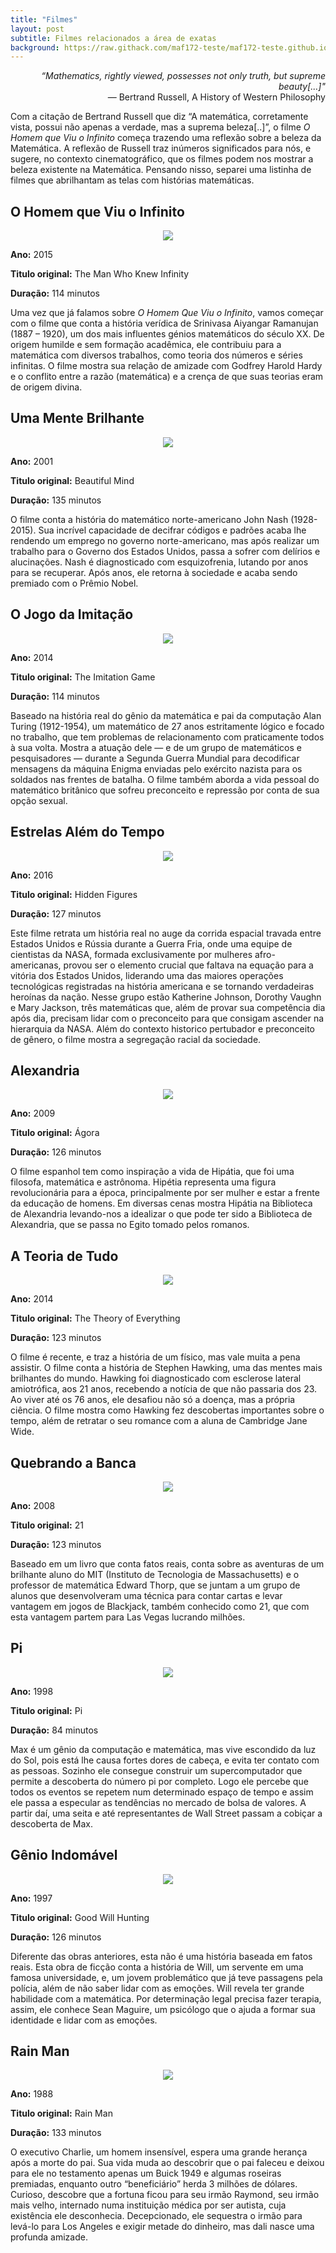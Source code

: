 ```yaml
---
title: "Filmes"
layout: post
subtitle: Filmes relacionados a área de exatas
background: https://raw.githack.com/maf172-teste/maf172-teste.github.io/master/img/filmes.jpg?1439231484
---
```

<div style="text-align: right;"> 
<i>“Mathematics, rightly viewed, possesses not only truth, but supreme
beauty[...]"</i>
</div>

<div style="text-align: right;">
― Bertrand Russell, A History of Western Philosophy
</div>

Com a citação de Bertrand Russell que diz “A matemática, corretamente
vista, possui não apenas a verdade, mas a suprema beleza\[..\]”, o filme
*O Homem que Viu o Infinito* começa trazendo uma reflexão sobre a beleza
da Matemática. A reflexão de Russell traz inúmeros significados para
nós, e sugere, no contexto cinematográfico, que os filmes podem nos
mostrar a beleza existente na Matemática. Pensando nisso, separei uma
listinha de filmes que abrilhantam as telas com histórias matemáticas.

O Homem que Viu o Infinito
--------------------------

<center>
<img src="\img\filmes1.jpg" />
</center>

**Ano:** 2015


**Titulo original:** The Man Who Knew Infinity


**Duração:** 114 minutos


Uma vez que já falamos sobre *O Homem Que Viu o Infinito*, vamos começar
com o filme que conta a história verídica de Srinivasa Aiyangar
Ramanujan (1887 – 1920), um dos mais influentes génios matemáticos do
século XX. De origem humilde e sem formação acadêmica, ele contribuiu
para a matemática com diversos trabalhos, como teoria dos números e
séries infinitas. O filme mostra sua relação de amizade com Godfrey
Harold Hardy e o conflito entre a razão (matemática) e a crença de que
suas teorias eram de origem divina.


Uma Mente Brilhante
-------------------

<center>
<img src="\img\filmes2.jpg" />
</center>

**Ano:** 2001


**Titulo original:** Beautiful Mind


**Duração:** 135 minutos


O filme conta a história do matemático norte-americano John Nash
(1928-2015). Sua incrível capacidade de decifrar códigos e padrões acaba
lhe rendendo um emprego no governo norte-americano, mas após realizar um
trabalho para o Governo dos Estados Unidos, passa a sofrer com delírios
e alucinações. Nash é diagnosticado com esquizofrenia, lutando por anos
para se recuperar. Após anos, ele retorna à sociedade e acaba sendo
premiado com o Prêmio Nobel.


O Jogo da Imitação
------------------

<center>
<img src="\img\filmes3.jpg" />
</center>

**Ano:** 2014


**Titulo original:** The Imitation Game


**Duração:** 114 minutos



Baseado na história real do gênio da matemática e pai da computação Alan
Turing (1912-1954), um matemático de 27 anos estritamente lógico e
focado no trabalho, que tem problemas de relacionamento com praticamente
todos à sua volta. Mostra a atuação dele — e de um grupo de matemáticos
e pesquisadores — durante a Segunda Guerra Mundial para decodificar
mensagens da máquina Enigma enviadas pelo exército nazista para os
soldados nas frentes de batalha. O filme também aborda a vida pessoal do
matemático britânico que sofreu preconceito e repressão por conta de sua
opção sexual.

Estrelas Além do Tempo
----------------------

<center>
<img src="\img\filmes4.jpg" />
</center>


**Ano:** 2016


**Titulo original:** Hidden Figures


**Duração:** 127 minutos


Este filme retrata um história real no auge da corrida espacial travada
entre Estados Unidos e Rússia durante a Guerra Fria, onde uma equipe de
cientistas da NASA, formada exclusivamente por mulheres afro-americanas,
provou ser o elemento crucial que faltava na equação para a vitória dos
Estados Unidos, liderando uma das maiores operações tecnológicas
registradas na história americana e se tornando verdadeiras heroínas da
nação. Nesse grupo estão Katherine Johnson, Dorothy Vaughn e Mary
Jackson, três matemáticas que, além de provar sua competência dia após
dia, precisam lidar com o preconceito para que consigam ascender na
hierarquia da NASA. Além do contexto historico pertubador e preconceito
de gênero, o filme mostra a segregação racial da sociedade.

Alexandria
----------


<center>
<img src="\img\filmes5.jpg" />
</center>


**Ano:** 2009


**Titulo original:** Ágora


**Duração:** 126 minutos


O filme espanhol tem como inspiração a vida de Hipátia, que foi uma
filosofa, matemática e astrônoma. Hipétia representa uma figura
revolucionária para a época, principalmente por ser mulher e estar a
frente da educação de homens. Em diversas cenas mostra Hipátia na
Biblioteca de Alexandria levando-nos a idealizar o que pode ter sido a
Biblioteca de Alexandria, que se passa no Egito tomado pelos romanos.


A Teoria de Tudo
----------------

<center>
<img src="\img\filmes6.jpg" />
</center>


**Ano:** 2014


**Titulo original:** The Theory of Everything


**Duração:** 123 minutos


O filme é recente, e traz a história de um físico, mas vale muita a pena
assistir. O filme conta a história de Stephen Hawking, uma das mentes
mais brilhantes do mundo. Hawking foi diagnosticado com esclerose
lateral amiotrófica, aos 21 anos, recebendo a notícia de que não
passaria dos 23. Ao viver até os 76 anos, ele desafiou não só a doença,
mas a própria ciência. O filme mostra como Hawking fez descobertas
importantes sobre o tempo, além de retratar o seu romance com a aluna de
Cambridge Jane Wide.


Quebrando a Banca
-----------------

<center>
<img src="\img\filmes7.jpg" />
</center>


**Ano:** 2008


**Titulo original:** 21


**Duração:** 123 minutos


Baseado em um livro que conta fatos reais, conta sobre as aventuras de
um brilhante aluno do MIT (Instituto de Tecnologia de Massachusetts) e o
professor de matemática Edward Thorp, que se juntam a um grupo de alunos
que desenvolveram uma técnica para contar cartas e levar vantagem em
jogos de Blackjack, também conhecido como 21, que com esta vantagem
partem para Las Vegas lucrando milhões.


Pi
--


<center>
<img src="\img\filmes8.jpg" />
</center>


**Ano:** 1998


**Titulo original:** Pi


**Duração:** 84 minutos


Max é um gênio da computação e matemática, mas vive escondido da luz do
Sol, pois está lhe causa fortes dores de cabeça, e evita ter contato com
as pessoas. Sozinho ele consegue construir um supercomputador que
permite a descoberta do número pi por completo. Logo ele percebe que
todos os eventos se repetem num determinado espaço de tempo e assim ele
passa a especular as tendências no mercado de bolsa de valores. A partir
daí, uma seita e até representantes de Wall Street passam a cobiçar a
descoberta de Max.


Gênio Indomável
---------------

<center>
<img src="\img\filmes9.jpg" />
</center>


**Ano:** 1997


**Titulo original:** Good Will Hunting


**Duração:** 126 minutos


Diferente das obras anteriores, esta não é uma história baseada em fatos
reais. Esta obra de ficção conta a história de Will, um servente em uma
famosa universidade, e, um jovem problemático que já teve passagens pela
polícia, além de não saber lidar com as emoções. Will revela ter grande
habilidade com a matemática. Por determinação legal precisa fazer
terapia, assim, ele conhece Sean Maguire, um psicólogo que o ajuda a
formar sua identidade e lidar com as emoções.


Rain Man
--------

<center>
<img src="\img\filmes10.jpg" />
</center>


**Ano:** 1988


**Titulo original:** Rain Man


**Duração:** 133 minutos


O executivo Charlie, um homem insensível, espera uma grande herança após
a morte do pai. Sua vida muda ao descobrir que o pai faleceu e deixou
para ele no testamento apenas um Buick 1949 e algumas roseiras
premiadas, enquanto outro “beneficiário” herda 3 milhões de dólares.
Curioso, descobre que a fortuna ficou para seu irmão Raymond, seu irmão
mais velho, internado numa instituição médica por ser autista, cuja
existência ele desconhecia. Decepcionado, ele sequestra o irmão para
levá-lo para Los Angeles e exigir metade do dinheiro, mas dali nasce uma
profunda amizade.

